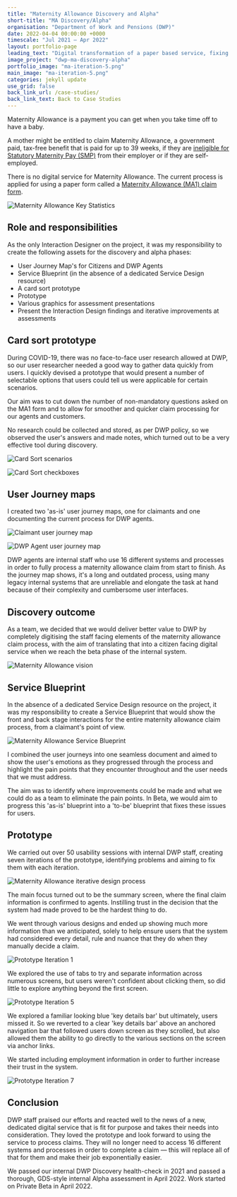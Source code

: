 ```yaml
---
title: "Maternity Allowance Discovery and Alpha"
short-title: "MA Discovery/Alpha"
organisation: "Department of Work and Pensions (DWP)"
date: 2022-04-04 00:00:00 +0000
timescale: "Jul 2021 – Apr 2022"
layout: portfolio-page
leading_text: "Digital transformation of a paper based service, fixing convoluted agent processes to allow for a seamless transition to a citizen facing service."
image_project: "dwp-ma-discovery-alpha"
portfolio_image: "ma-iteration-5.png"
main_image: "ma-iteration-5.png"
categories: jekyll update
use_grid: false
back_link_url: /case-studies/
back_link_text: Back to Case Studies
---
```


Maternity Allowance is a payment you can get when you take time off to have a baby.

A mother might be entitled to claim Maternity Allowance, a government paid, tax-free benefit that is paid for up to 39 weeks, if they are [ineligible for Statutory Maternity Pay (SMP)](https://www.gov.uk/maternity-pay-leave/eligibility) from their employer or if they are self-employed.

There is no digital service for Maternity Allowance. The current process is applied for using a paper form called a [Maternity Allowance (MA1) claim form](https://www.gov.uk/maternity-allowance/how-to-claim).

![Maternity Allowance Key Statistics](/assets/images/dwp-ma-discovery-alpha/ma-key-statistics.png)

## Role and responsibilities

As the only Interaction Designer on the project, it was my responsibility to create the following assets for the discovery and alpha phases:

- User Journey Map's for Citizens and DWP Agents
- Service Blueprint (in the absence of a dedicated Service Design resource)
- A card sort prototype
- Prototype
- Various graphics for assessment presentations
- Present the Interaction Design findings and iterative improvements at assessments

## Card sort prototype

During COVID-19, there was no face-to-face user research allowed at DWP, so our user researcher needed a good way to gather data quickly from users. I quickly devised a prototype that would present a number of selectable options that users could tell us were applicable for certain scenarios.

Our aim was to cut down the number of non-mandatory questions asked on the MA1 form and to allow for smoother and quicker claim processing for our agents and customers.

No research could be collected and stored, as per DWP policy, so we observed the user's answers and made notes, which turned out to be a very effective tool during discovery.

![Card Sort scenarios](/assets/images/dwp-ma-discovery-alpha/ma-cardsort-prototype-screen-1.png)

![Card Sort checkboxes](/assets/images/dwp-ma-discovery-alpha/ma-cardsort-prototype-screen-2.png)

## User Journey maps

I created two 'as-is' user journey maps, one for claimants and one documenting the current process for DWP agents.

![Claimant user journey map](/assets/images/dwp-ma-discovery-alpha/ma-claimant-user-journey-map.png)

![DWP Agent user journey map](/assets/images/dwp-ma-discovery-alpha/ma-agent-user-journey-map.png)

DWP agents are internal staff who use 16 different systems and processes in order to fully process a maternity allowance claim from start to finish. As the journey map shows, it's a long and outdated process, using many legacy internal systems that are unreliable and elongate the task at hand because of their complexity and cumbersome user interfaces.

## Discovery outcome

As a team, we decided that we would deliver better value to DWP by completely digitising the staff facing elements of the maternity allowance claim process, with the aim of translating that into a citizen facing digital service when we reach the beta phase of the internal system.

![Maternity Allowance vision](/assets/images/dwp-ma-discovery-alpha/ma-vision.png)

## Service Blueprint

In the absence of a dedicated Service Design resource on the project, it was my responsibility to create a Service Blueprint that would show the front and back stage interactions for the entire maternity allowance claim process, from a claimant's point of view.

![Maternity Allowance Service Blueprint](/assets/images/dwp-ma-discovery-alpha/ma-service-blueprint.png)

I combined the user journeys into one seamless document and aimed to show the user's emotions as they progressed through the process and highlight the pain points that they encounter throughout and the user needs that we must address.

The aim was to identify where improvements could be made and what we could do as a team to eliminate the pain points. In Beta, we would aim to progress this 'as-is' blueprint into a 'to-be' blueprint that fixes these issues for users.

## Prototype

We carried out over 50 usability sessions with internal DWP staff, creating seven iterations of the prototype, identifying problems and aiming to fix them with each iteration.

![Maternity Allowance iterative design process](/assets/images/dwp-ma-discovery-alpha/ma-alpha-design.png)

The main focus turned out to be the summary screen, where the final claim information is confirmed to agents. Instilling trust in the decision that the system had made proved to be the hardest thing to do.

We went through various designs and ended up showing much more information than we anticipated, solely to help ensure users that the system had considered every detail, rule and nuance that they do when they manually decide a claim.

![Prototype Iteration 1](/assets/images/dwp-ma-discovery-alpha/ma-iteration-1.png)

We explored the use of tabs to try and separate information across numerous screens, but users weren't confident about clicking them, so did little to explore anything beyond the first screen.

![Prototype Iteration 5](/assets/images/dwp-ma-discovery-alpha/ma-iteration-5.png)

We explored a familiar looking blue 'key details bar' but ultimately, users missed it. So we reverted to a clear 'key details bar' above an anchored navigation bar that followed users down screen as they scrolled, but also allowed them the ability to go directly to the various sections on the screen via anchor links.

We started including employment information in order to further increase their trust in the system.

![Prototype Iteration 7](/assets/images/dwp-ma-discovery-alpha/ma-iteration-7.png)

## Conclusion

DWP staff praised our efforts and reacted well to the news of a new, dedicated digital service that is fit for purpose and takes their needs into consideration. They loved the prototype and look forward to using the service to process claims. They will no longer need to access 16 different systems and processes in order to complete a claim — this will replace all of that for them and make their job exponentially easier.

We passed our internal DWP Discovery health-check in 2021 and passed a thorough, GDS-style internal Alpha assessment in April 2022. Work started on Private Beta in April 2022.
